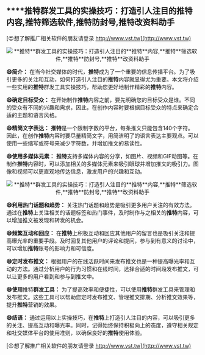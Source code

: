 ## ****推特**群发工具的实操技巧：打造引人注目的**推特**内容,**推特**筛选软件,**推特**防封号,**推特**改资料助手**

[😍想了解推广相关软件的朋友请登录 http://www.vst.tw](http://www.vst.tw)

 <center><img src="https://vst.tw/MP4/tuiguang/png/5.png" alt="**推特**群发工具的实操技巧：打造引人注目的**推特**内容,**推特**筛选软件,**推特**防封号,**推特**改资料助手"></center>

**😄简介：**
在当今社交媒体的时代，**推特**成为了一个重要的信息传播平台。为了吸引更多的关注和互动，如何打造引人注目的**推特**内容就显得尤为重要。本文将介绍一些实用的**推特**群发工具实操技巧，帮助您更好地制作精彩的**推特**内容。

**😄确定目标受众：**
在开始制作**推特**内容之前，要先明确您的目标受众是谁。不同的受众有不同的兴趣和需求，因此，在创作内容时要根据目标受众的特点来确定合适的主题和语言风格。

**😄精简文字表达：**
**推特**是一个限制字数的平台，每条推文只能包含140个字符。因此，在创作**推特**内容时要尽量精简文字，用简洁明了的语言表达主要观点。可以使用一些缩写或符号来减少字符数，并增加推文的易读性。

**😄使用多媒体元素：**
**推特**支持多媒体内容的分享，如图片、视频和GIF动图等。在制作**推特**内容时，可以添加相关的多媒体元素来吸引眼球并增加推文的吸引力。图像和视频可以更直观地传达信息，激发用户的兴趣和互动。

 <center><img src="https://vst.tw/MP4/tuiguang/png/8.png" alt="**推特**群发工具的实操技巧：打造引人注目的**推特**内容,**推特**筛选软件,**推特**防封号,**推特**改资料助手"></center>

**😄利用热门话题和趋势：**
关注热门话题和趋势是吸引更多用户关注的有效方法。通过在**推特**上关注相关的话题标签和热门事件，及时制作与之相关的**推特**内容，可以增加推文被发现和转发的机会。

**😄频繁互动和回应：**
在**推特**上积极互动和回应其他用户的留言也是吸引关注和提高曝光率的重要手段。及时回复其他用户的评论和提问，参与到有意义的讨论中，可以增加**推特**账号的影响力和可信度。

**😄定时发布推文：**
根据用户的在线活跃时间来发布推文也是一种提高曝光率和互动的方法。通过分析用户的行为习惯和在线时间，选择合适的时间段发布推文，可以让更多的用户看到和参与到推文中。

**😄使用**推特**群发工具：**
为了提高效率和便捷性，可以使用**推特**群发工具来管理和发布推文。这些工具可以帮助您定时发布推文、管理推文排期、分析推文效果等，提升**推特**营销的效果。

**😄结语：**
通过运用以上实操技巧，在**推特**上打造引人注目的内容，可以吸引更多的关注、提高互动和曝光率。同时，记得始终保持积极向上的态度，遵守相关规定和社交媒体平台的使用准则，以确保良好的**推特**使用体验。

[😍想了解推广相关软件的朋友请登录 http://www.vst.tw](http://www.vst.tw)



